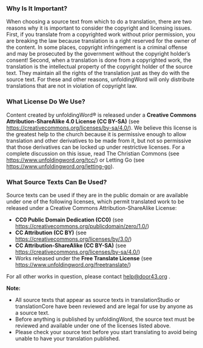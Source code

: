 ### Why Is It Important?

When choosing a source text from which to do a translation, there are two reasons why it is important to consider the copyright and licensing issues. First, if you translate from a copyrighted work without prior permission, you are breaking the law because translation is a right reserved for the owner of the content. In some places, copyright infringement is a criminal offense and may be prosecuted by the government without the copyright holder’s consent! Second, when a translation is done from a copyrighted work, the translation is the intellectual property of the copyright holder of the source text. They maintain all the rights of the translation just as they do with the source text. For these and other reasons, unfoldingWord will only distribute translations that are not in violation of copyright law.

### What License Do We Use?

Content created by unfoldingWord® is released under a **Creative Commons Attribution-ShareAlike 4.0 License (CC BY-SA)** (see https://creativecommons.org/licenses/by-sa/4.0/). We believe this license is the greatest help to the church because it is permissive enough to allow translation and other derivatives to be made from it, but not so permissive that those derivatives can be locked up under restrictive licenses. For a complete discussion on this issue, read The Christian Commons (see https://www.unfoldingword.org/tcc/) or Letting Go (see https://www.unfoldingword.org/letting-go).

### What Source Texts Can Be Used?

Source texts can be used if they are in the public domain or are available under one of the following licenses, which permit translated work to be released under a Creative Commons Attribution-ShareAlike License:

* **CC0 Public Domain Dedication (CC0)** (see https://creativecommons.org/publicdomain/zero/1.0/)
* **CC Attribution (CC BY)** (see https://creativecommons.org/licenses/by/3.0/)
* **CC Attribution-ShareAlike (CC BY-SA)** (see https://creativecommons.org/licenses/by-sa/4.0/)
* Works released under the **Free Translate License** (see https://www.unfoldingword.org/freetranslate/)

For all other works in question, please contact <help@door43.org> .

**Note:**

* All source texts that appear as source texts in translationStudio or translationCore have been reviewed and are legal for use by anyone as a source text.
* Before anything is published by unfoldingWord, the source text must be reviewed and available under one of the licenses listed above.
* Please check your source text before you start translating to avoid being unable to have your translation published.
